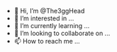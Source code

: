 - 👋 Hi, I’m @The3ggHead
- 👀 I’m interested in ...
- 🌱 I’m currently learning ...
- 💞️ I’m looking to collaborate on ...
- 📫 How to reach me ...

<!---
The3ggHead/The3ggHead is a ✨ special ✨ repository because its `README.md` (this file) appears on your GitHub profile.
You can click the Preview link to take a look at your changes.
--->
